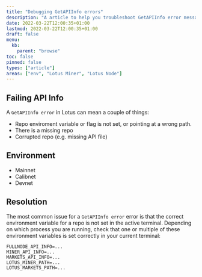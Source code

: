 ```yaml
---
title: "Debugging GetAPIInfo errors"
description: "A article to help you troubleshoot GetAPIInfo error messages"
date: 2022-03-22T12:00:35+01:00
lastmod: 2022-03-22T12:00:35+01:00
draft: false
menu:
  kb:
    parent: "browse"
toc: false
pinned: false
types: ["article"]
areas: ["env", "Lotus Miner", "Lotus Node"]
---
```


## Failing API Info

A `GetAPIInfo error` in Lotus can mean a couple of things:

- Repo enviroment variable or flag is not set, or pointing at a wrong path.
- There is a missing repo
- Corrupted repo (e.g. missing API file)

## Environment

- Mainnet 
- Calibnet
- Devnet

## Resolution

The most common issue for a `GetAPIInfo error` error is that the correct environment variable for a repo is not set in the active terminal. Depending on which process you are running, check that one or multiple of these environment variables is set correctly in your current terminal:

```plaintext
FULLNODE_API_INFO=...
MINER_API_INFO=...
MARKETS_API_INFO=...
LOTUS_MINER_PATH=...
LOTUS_MARKETS_PATH=...
```
